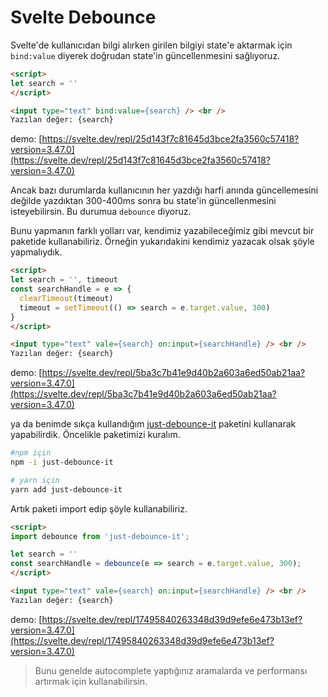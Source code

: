 # Svelte Debounce

Svelte'de kullanıcıdan bilgi alırken girilen bilgiyi state'e aktarmak için `bind:value` diyerek doğrudan state'in güncellenmesini sağlıyoruz.

```html
<script>
let search = ''
</script>

<input type="text" bind:value={search} /> <br />
Yazılan değer: {search}
```
demo: [https://svelte.dev/repl/25d143f7c81645d3bce2fa3560c57418?version=3.47.0](https://svelte.dev/repl/25d143f7c81645d3bce2fa3560c57418?version=3.47.0)

Ancak bazı durumlarda kullanıcının her yazdığı harfi anında güncellemesini değilde yazdıktan 300-400ms sonra bu state'in güncellenmesini isteyebilirsin. Bu durumua `debounce` diyoruz.

Bunu yapmanın farklı yolları var, kendimiz yazabileceğimiz gibi mevcut bir paketide kullanabiliriz. Örneğin yukarıdakini kendimiz yazacak olsak şöyle yapmalıydık.


```html
<script>
let search = '', timeout
const searchHandle = e => {
  clearTimeout(timeout)
  timeout = setTimeout(() => search = e.target.value, 300)
}
</script>

<input type="text" vale={search} on:input={searchHandle} /> <br />
Yazılan değer: {search}
```
demo: [https://svelte.dev/repl/5ba3c7b41e9d40b2a603a6ed50ab21aa?version=3.47.0](https://svelte.dev/repl/5ba3c7b41e9d40b2a603a6ed50ab21aa?version=3.47.0)

ya da benimde sıkça kullandığım [just-debounce-it](https://www.npmjs.com/package/just-debounce-it) paketini kullanarak yapabilirdik. Öncelikle paketimizi kuralım.

```sh
#npm için
npm -i just-debounce-it

# yarn için
yarn add just-debounce-it
```

Artık paketi import edip şöyle kullanabiliriz.

```html
<script>
import debounce from 'just-debounce-it';

let search = ''
const searchHandle = debounce(e => search = e.target.value, 300);
</script>

<input type="text" vale={search} on:input={searchHandle} /> <br />
Yazılan değer: {search}
```
demo: [https://svelte.dev/repl/17495840263348d39d9efe6e473b13ef?version=3.47.0](https://svelte.dev/repl/17495840263348d39d9efe6e473b13ef?version=3.47.0)

> Bunu genelde autocomplete yaptığınız aramalarda ve performansı artırmak için kullanabilirsin.
